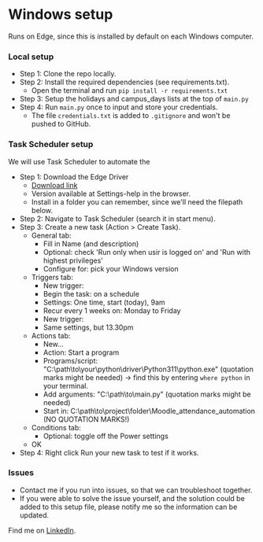 # Windows setup
Runs on Edge, since this is installed by default on each Windows computer.

### Local setup
- Step 1: Clone the repo locally.
- Step 2: Install the required dependencies (see requirements.txt).
    - Open the terminal and run ``` pip install -r requirements.txt ```
- Step 3: Setup the holidays and campus_days lists at the top of `main.py`
- Step 4: Run `main.py` once to input and store your credentials.
    - The file `credentials.txt` is added to `.gitignore` and won't be pushed to GitHub.

### Task Scheduler setup
We will use Task Scheduler to automate the 

- Step 1: Download the Edge Driver
    - [Download link](https://developer.microsoft.com/en-us/microsoft-edge/tools/webdriver/?form=MA13LH)
    - Version available at Settings-help in the browser.
    - Install in a folder you can remember, since we'll need the filepath below.
- Step 2: Navigate to Task Scheduler (search it in start menu).
- Step 3: Create a new task (Action > Create Task).
    - General tab:
        - Fill in Name (and description)
        - Optional: check 'Run only when usir is logged on' and 'Run with highest privileges'
        - Configure for: pick your Windows version
    - Triggers tab:
        - New trigger:
        - Begin the task: on a schedule
        - Settings: One time, start (today), 9am
        - Recur every 1 weeks on: Monday to Friday
        - New trigger:
        - Same settings, but 13.30pm
    - Actions tab:
        - New...
        - Action: Start a program
        - Programs/script: "C:\path\to\your\python\driver\Python311\python.exe" (quotation marks might be needed) -> find this by entering ```where python``` in your terminal.
        - Add arguments: "C:\path\to\main.py" (quotation marks might be needed)
        - Start in: C:\path\to\project\folder\Moodle_attendance_automation 
        (NO QUOTATION MARKS!)
    - Conditions tab:
        - Optional: toggle off the Power settings
    - OK
- Step 4: Right click Run your new task to test if it works.

### Issues
- Contact me if you run into issues, so that we can troubleshoot together.
- If you were able to solve the issue yourself, and the solution could be added to this setup file, please notify me so the information can be updated.

Find me on [LinkedIn](https://www.linkedin.com/in/viktor-cosaert/).

